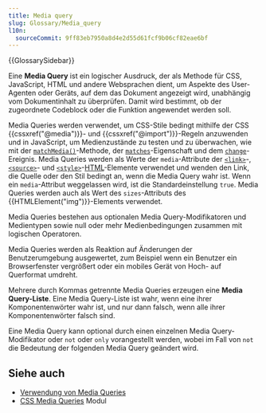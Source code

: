```yaml
---
title: Media query
slug: Glossary/Media_query
l10n:
  sourceCommit: 9ff83eb7950a8d4e2d55d61fcf9b06cf82eae6bf
---
```


{{GlossarySidebar}}

Eine **Media Query** ist ein logischer Ausdruck, der als Methode für CSS, JavaScript, HTML und andere Websprachen dient, um Aspekte des User-Agenten oder Geräts, auf dem das Dokument angezeigt wird, unabhängig vom Dokumentinhalt zu überprüfen. Damit wird bestimmt, ob der zugeordnete Codeblock oder die Funktion angewendet werden soll.

Media Queries werden verwendet, um CSS-Stile bedingt mithilfe der CSS {{cssxref("@media")}}- und {{cssxref("@import")}}-Regeln anzuwenden und in JavaScript, um Medienzustände zu testen und zu überwachen, wie mit der [`matchMedia()`](/de/docs/Web/API/Window/matchMedia)-Methode, der [`matches`](/de/docs/Web/API/MediaQueryList/matches)-Eigenschaft und dem [`change`](/de/docs/Web/API/MediaQueryList/change_event)-Ereignis. Media Queries werden als Werte der `media`-Attribute der [`<link>`](/de/docs/Web/HTML/Element/link#media)-, [`<source>`](/de/docs/Web/HTML/Element/source#media)- und [`<style>`](/de/docs/Web/HTML/Element/style#media)-[HTML](/de/docs/Web/HTML)-Elemente verwendet und wenden den Link, die Quelle oder den Stil bedingt an, wenn die Media Query wahr ist. Wenn ein `media`-Attribut weggelassen wird, ist die Standardeinstellung `true`. Media Queries werden auch als Wert des `sizes`-Attributs des {{HTMLElement("img")}}-Elements verwendet.

Media Queries bestehen aus optionalen Media Query-Modifikatoren und Medientypen sowie null oder mehr Medienbedingungen zusammen mit logischen Operatoren.

Media Queries werden als Reaktion auf Änderungen der Benutzerumgebung ausgewertet, zum Beispiel wenn ein Benutzer ein Browserfenster vergrößert oder ein mobiles Gerät von Hoch- auf Querformat umdreht.

Mehrere durch Kommas getrennte Media Queries erzeugen eine **Media Query-Liste**. Eine Media Query-Liste ist wahr, wenn eine ihrer Komponentenwörter wahr ist, und nur dann falsch, wenn alle ihrer Komponentenwörter falsch sind.

Eine Media Query kann optional durch einen einzelnen Media Query-Modifikator oder `not` oder `only` vorangestellt werden, wobei im Fall von `not` die Bedeutung der folgenden Media Query geändert wird.

## Siehe auch

- [Verwendung von Media Queries](/de/docs/Web/CSS/CSS_media_queries/Using_media_queries)
- [CSS Media Queries](/de/docs/Web/CSS/CSS_media_queries/Using_media_queries) Modul
